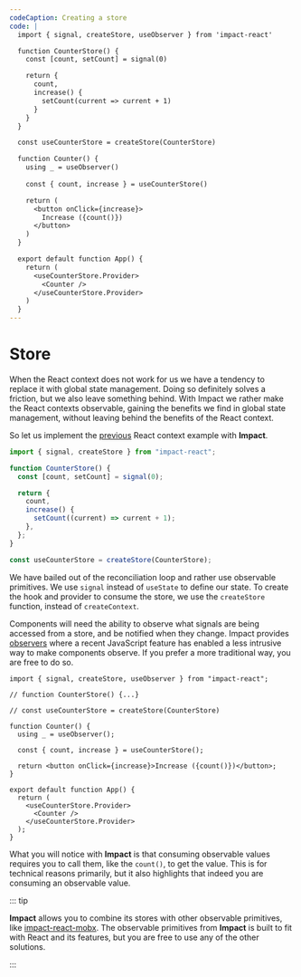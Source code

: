 ```yaml
---
codeCaption: Creating a store
code: |
  import { signal, createStore, useObserver } from 'impact-react'

  function CounterStore() {
    const [count, setCount] = signal(0)

    return {
      count,
      increase() {
        setCount(current => current + 1)
      }
    }
  }

  const useCounterStore = createStore(CounterStore)

  function Counter() {
    using _ = useObserver()
    
    const { count, increase } = useCounterStore()

    return (
      <button onClick={increase}>
        Increase ({count()})
      </button>
    )
  }

  export default function App() {    
    return (
      <useCounterStore.Provider>
        <Counter />
      </useCounterStore.Provider>
    )
  }
---
```


# Store

When the React context does not work for us we have a tendency to replace it with global state management. Doing so definitely solves a friction, but we also leave something behind. With Impact we rather make the React contexts observable, gaining the benefits we find in global state management, without leaving behind the benefits of the React context.

So let us implement the [previous](./context.md) React context example with **Impact**.

```ts
import { signal, createStore } from "impact-react";

function CounterStore() {
  const [count, setCount] = signal(0);

  return {
    count,
    increase() {
      setCount((current) => current + 1);
    },
  };
}

const useCounterStore = createStore(CounterStore);
```

We have bailed out of the reconciliation loop and rather use observable primitives. We use `signal` instead of `useState` to define our state. To create the hook and provider to consume the store, we use the `createStore` function, instead of `createContext`.

Components will need the ability to observe what signals are being accessed from a store, and be notified when they change. Impact provides [observers](../observers.md) where a recent JavaScript feature has enabled a less intrusive way to make components observe. If you prefer a more traditional way, you are free to do so.

```tsx
import { signal, createStore, useObserver } from "impact-react";

// function CounterStore() {...}

// const useCounterStore = createStore(CounterStore)

function Counter() {
  using _ = useObserver();

  const { count, increase } = useCounterStore();

  return <button onClick={increase}>Increase ({count()})</button>;
}

export default function App() {
  return (
    <useCounterStore.Provider>
      <Counter />
    </useCounterStore.Provider>
  );
}
```

What you will notice with **Impact** is that consuming observable values requires you to call them, like the `count()`, to get the value. This is for technical reasons primarily, but it also highlights that indeed you are consuming an observable value.

::: tip

**Impact** allows you to combine its stores with other observable primitives, like [impact-react-mobx](https://github.com/christianalfoni/impact/tree/main/impact-react-mobx). The observable primitives from **Impact** is built to fit with React and its features, but you are free to use any of the other solutions.

:::

<ClientOnly>
  <Playground />
</ClientOnly>
